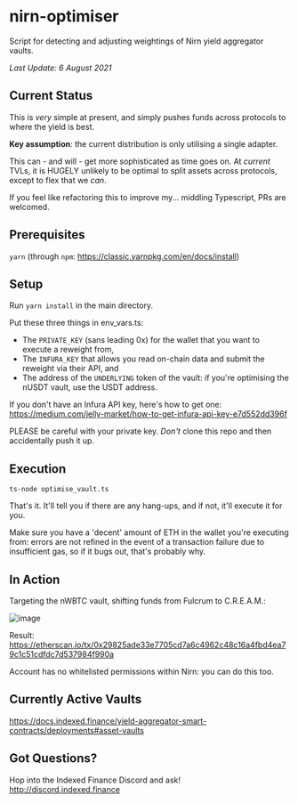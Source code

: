 # nirn-optimiser

Script for detecting and adjusting weightings of Nirn yield aggregator vaults.

*Last Update: 6 August 2021*

## Current Status

This is *very* simple at present, and simply pushes funds across protocols to where the yield is best.

**Key assumption**: the current distribution is only utilising a single adapter.

This can - and will - get more sophisticated as time goes on. At _current_ TVLs, it is HUGELY unlikely to be optimal to split assets across protocols, except to flex that we *can*.

If you feel like refactoring this to improve my... middling Typescript, PRs are welcomed.

## Prerequisites

`yarn` (through `npm`: https://classic.yarnpkg.com/en/docs/install)

## Setup

Run `yarn install` in the main directory.

Put these three things in env_vars.ts:

* The `PRIVATE_KEY` (sans leading 0x) for the wallet that you want to execute a reweight from,
* The `INFURA_KEY` that allows you read on-chain data and submit the reweight via their API, and
* The address of the `UNDERLYING` token of the vault: if you're optimising the nUSDT vault, use the USDT address.

If you don't have an Infura API key, here's how to get one: https://medium.com/jelly-market/how-to-get-infura-api-key-e7d552dd396f

PLEASE be careful with your private key. _Don't_ clone this repo and then accidentally push it up.

## Execution

`ts-node optimise_vault.ts`

That's it. It'll tell you if there are any hang-ups, and if not, it'll execute it for you.

Make sure you have a 'decent' amount of ETH in the wallet you're executing from: errors are not refined in the event of a transaction failure due to insufficient gas, so if it bugs out, that's probably why.

## In Action

Targeting the nWBTC vault, shifting funds from Fulcrum to C.R.E.A.M.:

![image](https://user-images.githubusercontent.com/36096924/128519317-a99f98c9-b08f-406d-994e-fb4dd39fcd73.png)

Result: https://etherscan.io/tx/0x29825ade33e7705cd7a6c4962c48c16a4fbd4ea79c1c51cdfdc7d537984f990a

Account has no whitelisted permissions within Nirn: you can do this too.

## Currently Active Vaults

https://docs.indexed.finance/yield-aggregator-smart-contracts/deployments#asset-vaults

## Got Questions?

Hop into the Indexed Finance Discord and ask! http://discord.indexed.finance

